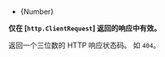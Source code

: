 <!-- YAML
added: v0.1.1
-->

* {Number}

**仅在 [`http.ClientRequest`] 返回的响应中有效。**

返回一个三位数的 HTTP 响应状态码。
如 `404`。

